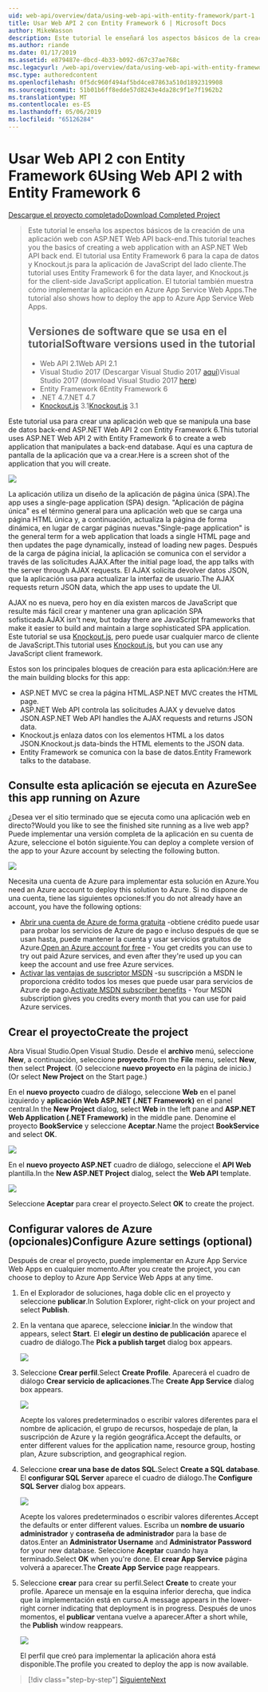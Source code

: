 ```yaml
---
uid: web-api/overview/data/using-web-api-with-entity-framework/part-1
title: Usar Web API 2 con Entity Framework 6 | Microsoft Docs
author: MikeWasson
description: Este tutorial le enseñará los aspectos básicos de la creación de una aplicación web con ASP.NET Web API back-end. Este tutorial usa Entity Framework 6 para el diseño de datos...
ms.author: riande
ms.date: 01/17/2019
ms.assetid: e879487e-dbcd-4b33-b092-d67c37ae768c
msc.legacyurl: /web-api/overview/data/using-web-api-with-entity-framework/part-1
msc.type: authoredcontent
ms.openlocfilehash: 0f5dc960f494af5bd4ce87863a510d1892319908
ms.sourcegitcommit: 51b01b6ff8edde57d8243e4da28c9f1e7f1962b2
ms.translationtype: MT
ms.contentlocale: es-ES
ms.lasthandoff: 05/06/2019
ms.locfileid: "65126284"
---
```

# <a name="using-web-api-2-with-entity-framework-6"></a><span data-ttu-id="accb1-104">Usar Web API 2 con Entity Framework 6</span><span class="sxs-lookup"><span data-stu-id="accb1-104">Using Web API 2 with Entity Framework 6</span></span>

[<span data-ttu-id="accb1-105">Descargue el proyecto completado</span><span class="sxs-lookup"><span data-stu-id="accb1-105">Download Completed Project</span></span>](https://github.com/MikeWasson/BookService)

> <span data-ttu-id="accb1-106">Este tutorial le enseña los aspectos básicos de la creación de una aplicación web con ASP.NET Web API back-end.</span><span class="sxs-lookup"><span data-stu-id="accb1-106">This tutorial teaches you the basics of creating a web application with an ASP.NET Web API back end.</span></span> <span data-ttu-id="accb1-107">El tutorial usa Entity Framework 6 para la capa de datos y Knockout.js para la aplicación de JavaScript del lado cliente.</span><span class="sxs-lookup"><span data-stu-id="accb1-107">The tutorial uses Entity Framework 6 for the data layer, and Knockout.js for the client-side JavaScript application.</span></span> <span data-ttu-id="accb1-108">El tutorial también muestra cómo implementar la aplicación en Azure App Service Web Apps.</span><span class="sxs-lookup"><span data-stu-id="accb1-108">The tutorial also shows how to deploy the app to Azure App Service Web Apps.</span></span>
>
> ## <a name="software-versions-used-in-the-tutorial"></a><span data-ttu-id="accb1-109">Versiones de software que se usa en el tutorial</span><span class="sxs-lookup"><span data-stu-id="accb1-109">Software versions used in the tutorial</span></span>
>
> - <span data-ttu-id="accb1-110">Web API 2.1</span><span class="sxs-lookup"><span data-stu-id="accb1-110">Web API 2.1</span></span>
> - <span data-ttu-id="accb1-111">Visual Studio 2017 (Descargar Visual Studio 2017 [aquí](https://visualstudio.microsoft.com/downloads/?utm_medium=microsoft&utm_source=docs.microsoft.com&utm_campaign=button+cta&utm_content=download+vs2017))</span><span class="sxs-lookup"><span data-stu-id="accb1-111">Visual Studio 2017 (download Visual Studio 2017 [here](https://visualstudio.microsoft.com/downloads/?utm_medium=microsoft&utm_source=docs.microsoft.com&utm_campaign=button+cta&utm_content=download+vs2017))</span></span>
> - <span data-ttu-id="accb1-112">Entity Framework 6</span><span class="sxs-lookup"><span data-stu-id="accb1-112">Entity Framework 6</span></span>
> - <span data-ttu-id="accb1-113">.NET 4.7</span><span class="sxs-lookup"><span data-stu-id="accb1-113">.NET 4.7</span></span>
> - <span data-ttu-id="accb1-114">[Knockout.js](http://knockoutjs.com/) 3.1</span><span class="sxs-lookup"><span data-stu-id="accb1-114">[Knockout.js](http://knockoutjs.com/) 3.1</span></span>

<span data-ttu-id="accb1-115">Este tutorial usa para crear una aplicación web que se manipula una base de datos back-end ASP.NET Web API 2 con Entity Framework 6.</span><span class="sxs-lookup"><span data-stu-id="accb1-115">This tutorial uses ASP.NET Web API 2 with Entity Framework 6 to create a web application that manipulates a back-end database.</span></span> <span data-ttu-id="accb1-116">Aquí es una captura de pantalla de la aplicación que va a crear.</span><span class="sxs-lookup"><span data-stu-id="accb1-116">Here is a screen shot of the application that you will create.</span></span>

[![](part-1/_static/image2.png)](part-1/_static/image1.png)

<span data-ttu-id="accb1-117">La aplicación utiliza un diseño de la aplicación de página única (SPA).</span><span class="sxs-lookup"><span data-stu-id="accb1-117">The app uses a single-page application (SPA) design.</span></span> <span data-ttu-id="accb1-118">"Aplicación de página única" es el término general para una aplicación web que se carga una página HTML única y, a continuación, actualiza la página de forma dinámica, en lugar de cargar páginas nuevas.</span><span class="sxs-lookup"><span data-stu-id="accb1-118">"Single-page application" is the general term for a web application that loads a single HTML page and then updates the page dynamically, instead of loading new pages.</span></span> <span data-ttu-id="accb1-119">Después de la carga de página inicial, la aplicación se comunica con el servidor a través de las solicitudes AJAX.</span><span class="sxs-lookup"><span data-stu-id="accb1-119">After the initial page load, the app talks with the server through AJAX requests.</span></span> <span data-ttu-id="accb1-120">El AJAX solicita devolver datos JSON, que la aplicación usa para actualizar la interfaz de usuario.</span><span class="sxs-lookup"><span data-stu-id="accb1-120">The AJAX requests return JSON data, which the app uses to update the UI.</span></span>

<span data-ttu-id="accb1-121">AJAX no es nueva, pero hoy en día existen marcos de JavaScript que resulte más fácil crear y mantener una gran aplicación SPA sofisticada.</span><span class="sxs-lookup"><span data-stu-id="accb1-121">AJAX isn't new, but today there are JavaScript frameworks that make it easier to build and maintain a large sophisticated SPA application.</span></span> <span data-ttu-id="accb1-122">Este tutorial se usa [Knockout.js](http://knockoutjs.com/), pero puede usar cualquier marco de cliente de JavaScript.</span><span class="sxs-lookup"><span data-stu-id="accb1-122">This tutorial uses [Knockout.js](http://knockoutjs.com/), but you can use any JavaScript client framework.</span></span>

<span data-ttu-id="accb1-123">Estos son los principales bloques de creación para esta aplicación:</span><span class="sxs-lookup"><span data-stu-id="accb1-123">Here are the main building blocks for this app:</span></span>

- <span data-ttu-id="accb1-124">ASP.NET MVC se crea la página HTML.</span><span class="sxs-lookup"><span data-stu-id="accb1-124">ASP.NET MVC creates the HTML page.</span></span>
- <span data-ttu-id="accb1-125">ASP.NET Web API controla las solicitudes AJAX y devuelve datos JSON.</span><span class="sxs-lookup"><span data-stu-id="accb1-125">ASP.NET Web API handles the AJAX requests and returns JSON data.</span></span>
- <span data-ttu-id="accb1-126">Knockout.js enlaza datos con los elementos HTML a los datos JSON.</span><span class="sxs-lookup"><span data-stu-id="accb1-126">Knockout.js data-binds the HTML elements to the JSON data.</span></span>
- <span data-ttu-id="accb1-127">Entity Framework se comunica con la base de datos.</span><span class="sxs-lookup"><span data-stu-id="accb1-127">Entity Framework talks to the database.</span></span>

## <a name="see-this-app-running-on-azure"></a><span data-ttu-id="accb1-128">Consulte esta aplicación se ejecuta en Azure</span><span class="sxs-lookup"><span data-stu-id="accb1-128">See this app running on Azure</span></span>

<span data-ttu-id="accb1-129">¿Desea ver el sitio terminado que se ejecuta como una aplicación web en directo?</span><span class="sxs-lookup"><span data-stu-id="accb1-129">Would you like to see the finished site running as a live web app?</span></span> <span data-ttu-id="accb1-130">Puede implementar una versión completa de la aplicación en su cuenta de Azure, seleccione el botón siguiente.</span><span class="sxs-lookup"><span data-stu-id="accb1-130">You can deploy a complete version of the app to your Azure account by selecting the following button.</span></span>

[![](http://azuredeploy.net/deploybutton.png)](https://azuredeploy.net/?WT.mc_id=deploy_azure_aspnet&repository=https://github.com/tfitzmac/BookService)

<span data-ttu-id="accb1-131">Necesita una cuenta de Azure para implementar esta solución en Azure.</span><span class="sxs-lookup"><span data-stu-id="accb1-131">You need an Azure account to deploy this solution to Azure.</span></span> <span data-ttu-id="accb1-132">Si no dispone de una cuenta, tiene las siguientes opciones:</span><span class="sxs-lookup"><span data-stu-id="accb1-132">If you do not already have an account, you have the following options:</span></span>

- <span data-ttu-id="accb1-133">[Abrir una cuenta de Azure de forma gratuita](https://azure.microsoft.com/pricing/free-trial/?WT.mc_id=A443DD604) -obtiene crédito puede usar para probar los servicios de Azure de pago e incluso después de que se usan hasta, puede mantener la cuenta y usar servicios gratuitos de Azure.</span><span class="sxs-lookup"><span data-stu-id="accb1-133">[Open an Azure account for free](https://azure.microsoft.com/pricing/free-trial/?WT.mc_id=A443DD604) - You get credits you can use to try out paid Azure services, and even after they're used up you can keep the account and use free Azure services.</span></span>
- <span data-ttu-id="accb1-134">[Activar las ventajas de suscriptor MSDN](https://azure.microsoft.com/pricing/member-offers/msdn-benefits-details/?WT.mc_id=A443DD604) -su suscripción a MSDN le proporciona crédito todos los meses que puede usar para servicios de Azure de pago.</span><span class="sxs-lookup"><span data-stu-id="accb1-134">[Activate MSDN subscriber benefits](https://azure.microsoft.com/pricing/member-offers/msdn-benefits-details/?WT.mc_id=A443DD604) - Your MSDN subscription gives you credits every month that you can use for paid Azure services.</span></span>

## <a name="create-the-project"></a><span data-ttu-id="accb1-135">Crear el proyecto</span><span class="sxs-lookup"><span data-stu-id="accb1-135">Create the project</span></span>

<span data-ttu-id="accb1-136">Abra Visual Studio.</span><span class="sxs-lookup"><span data-stu-id="accb1-136">Open Visual Studio.</span></span> <span data-ttu-id="accb1-137">Desde el **archivo** menú, seleccione **New**, a continuación, seleccione **proyecto**.</span><span class="sxs-lookup"><span data-stu-id="accb1-137">From the **File** menu, select **New**, then select **Project**.</span></span> <span data-ttu-id="accb1-138">(O seleccione **nuevo proyecto** en la página de inicio.)</span><span class="sxs-lookup"><span data-stu-id="accb1-138">(Or select **New Project** on the Start page.)</span></span>

<span data-ttu-id="accb1-139">En el **nuevo proyecto** cuadro de diálogo, seleccione **Web** en el panel izquierdo y **aplicación Web ASP.NET (.NET Framework)** en el panel central.</span><span class="sxs-lookup"><span data-stu-id="accb1-139">In the **New Project** dialog, select **Web** in the left pane and **ASP.NET Web Application (.NET Framework)** in the middle pane.</span></span> <span data-ttu-id="accb1-140">Denomine el proyecto **BookService** y seleccione **Aceptar**.</span><span class="sxs-lookup"><span data-stu-id="accb1-140">Name the project **BookService** and select **OK**.</span></span>

[![](part-1/_static/image11.png)](part-1/_static/image11.png)

<span data-ttu-id="accb1-141">En el **nuevo proyecto ASP.NET** cuadro de diálogo, seleccione el **API Web** plantilla.</span><span class="sxs-lookup"><span data-stu-id="accb1-141">In the **New ASP.NET Project** dialog, select the **Web API** template.</span></span>

[![](part-1/_static/image12.png)](part-1/_static/image12.png)

<span data-ttu-id="accb1-142">Seleccione **Aceptar** para crear el proyecto.</span><span class="sxs-lookup"><span data-stu-id="accb1-142">Select **OK** to create the project.</span></span>

## <a name="configure-azure-settings-optional"></a><span data-ttu-id="accb1-143">Configurar valores de Azure (opcionales)</span><span class="sxs-lookup"><span data-stu-id="accb1-143">Configure Azure settings (optional)</span></span>

<span data-ttu-id="accb1-144">Después de crear el proyecto, puede implementar en Azure App Service Web Apps en cualquier momento.</span><span class="sxs-lookup"><span data-stu-id="accb1-144">After you create the project, you can choose to deploy to Azure App Service Web Apps at any time.</span></span> 

1. <span data-ttu-id="accb1-145">En el Explorador de soluciones, haga doble clic en el proyecto y seleccione **publicar**.</span><span class="sxs-lookup"><span data-stu-id="accb1-145">In Solution Explorer, right-click on your project and select **Publish**.</span></span>

2. <span data-ttu-id="accb1-146">En la ventana que aparece, seleccione **iniciar**.</span><span class="sxs-lookup"><span data-stu-id="accb1-146">In the window that appears, select **Start**.</span></span> <span data-ttu-id="accb1-147">El **elegir un destino de publicación** aparece el cuadro de diálogo.</span><span class="sxs-lookup"><span data-stu-id="accb1-147">The **Pick a publish target** dialog box appears.</span></span>

   [![](part-1/_static/image14.png)](part-1/_static/image14.png)

3. <span data-ttu-id="accb1-148">Seleccione **Crear perfil**.</span><span class="sxs-lookup"><span data-stu-id="accb1-148">Select **Create Profile**.</span></span> <span data-ttu-id="accb1-149">Aparecerá el cuadro de diálogo **Crear servicio de aplicaciones**.</span><span class="sxs-lookup"><span data-stu-id="accb1-149">The **Create App Service** dialog box appears.</span></span>

   [![](part-1/_static/image15.png)](part-1/_static/image15.png)

   <span data-ttu-id="accb1-150">Acepte los valores predeterminados o escribir valores diferentes para el nombre de aplicación, el grupo de recursos, hospedaje de plan, la suscripción de Azure y la región geográfica.</span><span class="sxs-lookup"><span data-stu-id="accb1-150">Accept the defaults, or enter different values for the application name, resource group, hosting plan, Azure subscription, and geographical region.</span></span> 

4. <span data-ttu-id="accb1-151">Seleccione **crear una base de datos SQL**.</span><span class="sxs-lookup"><span data-stu-id="accb1-151">Select **Create a SQL database**.</span></span> <span data-ttu-id="accb1-152">El **configurar SQL Server** aparece el cuadro de diálogo.</span><span class="sxs-lookup"><span data-stu-id="accb1-152">The **Configure SQL Server** dialog box appears.</span></span> 

   [![](part-1/_static/image16.png)](part-1/_static/image16.png)

   <span data-ttu-id="accb1-153">Acepte los valores predeterminados o escribir valores diferentes.</span><span class="sxs-lookup"><span data-stu-id="accb1-153">Accept the defaults or enter different values.</span></span> <span data-ttu-id="accb1-154">Escriba un **nombre de usuario administrador** y **contraseña de administrador** para la base de datos.</span><span class="sxs-lookup"><span data-stu-id="accb1-154">Enter an **Administrator Username** and **Administrator Password** for your new database.</span></span> <span data-ttu-id="accb1-155">Seleccione **Aceptar** cuando haya terminado.</span><span class="sxs-lookup"><span data-stu-id="accb1-155">Select **OK** when you're done.</span></span> <span data-ttu-id="accb1-156">El **crear App Service** página volverá a aparecer.</span><span class="sxs-lookup"><span data-stu-id="accb1-156">The **Create App Service** page reappears.</span></span>

5. <span data-ttu-id="accb1-157">Seleccione **crear** para crear su perfil.</span><span class="sxs-lookup"><span data-stu-id="accb1-157">Select **Create** to create your profile.</span></span> <span data-ttu-id="accb1-158">Aparece un mensaje en la esquina inferior derecha, que indica que la implementación está en curso.</span><span class="sxs-lookup"><span data-stu-id="accb1-158">A message appears in the lower-right corner indicating that deployment is in progress.</span></span> <span data-ttu-id="accb1-159">Después de unos momentos, el **publicar** ventana vuelve a aparecer.</span><span class="sxs-lookup"><span data-stu-id="accb1-159">After a short while, the **Publish** window reappears.</span></span>

    [![](part-1/_static/image17.png)](part-1/_static/image17.png)
   
    <span data-ttu-id="accb1-160">El perfil que creó para implementar la aplicación ahora está disponible.</span><span class="sxs-lookup"><span data-stu-id="accb1-160">The profile you created to deploy the app is now available.</span></span> 

> [!div class="step-by-step"]
> [<span data-ttu-id="accb1-161">Siguiente</span><span class="sxs-lookup"><span data-stu-id="accb1-161">Next</span></span>](part-2.md)
